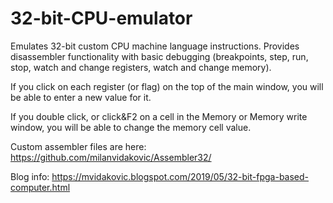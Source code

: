 # 32-bit-CPU-emulator
Emulates 32-bit custom CPU machine language instructions.
Provides disassembler functionality with basic debugging (breakpoints, step, run, stop, watch and change registers, watch and change memory).

If you click on each register (or flag) on the top of the main window, you will be able to enter a new value for it.

If you double click, or click&F2 on a cell in the Memory or Memory write window, you will be able to change the memory cell value.

Custom assembler files are here: https://github.com/milanvidakovic/Assembler32/

Blog info: https://mvidakovic.blogspot.com/2019/05/32-bit-fpga-based-computer.html
